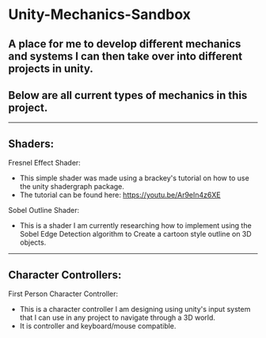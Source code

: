 # Unity-Mechanics-Sandbox
A place for me to develop different mechanics and systems I can then take over into different projects in unity.
----------------------------------------------------------------------------------------------------------------
Below are all current types of mechanics in this project.
----------------------------------------------------------------------------------------------------------------
----------------------------------------------------------------------------------------------------------------
Shaders:
----------------------------------------------------------------------------------------------------------------
Fresnel Effect Shader:
- This simple shader was made using a brackey's tutorial on how to use the unity shadergraph package.
- The tutorial can be found here: https://youtu.be/Ar9eIn4z6XE

Sobel Outline Shader:
- This is a shader I am currently researching how to implement using the Sobel Edge Detection algorithm to Create a cartoon style outline on 3D objects.

----------------------------------------------------------------------------------------------------------------
Character Controllers:
----------------------------------------------------------------------------------------------------------------
First Person Character Controller:
- This is a character controller I am designing using unity's input system that I can use in any project to navigate through a 3D world.
- It is controller and keyboard/mouse compatible.

